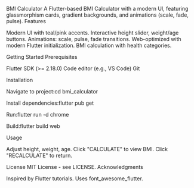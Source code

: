 BMI Calculator
  A Flutter-based BMI Calculator with a modern UI, featuring glassmorphism cards, gradient backgrounds, and animations (scale, fade, pulse).
Features

Modern UI with teal/pink accents.
Interactive height slider, weight/age buttons.
Animations: scale, pulse, fade transitions.
Web-optimized with modern Flutter initialization.
BMI calculation with health categories.

Getting Started
Prerequisites

Flutter SDK (>= 2.18.0)
Code editor (e.g., VS Code)
Git

Installation

Navigate to project:cd bmi_calculator


Install dependencies:flutter pub get


Run:flutter run -d chrome


Build:flutter build web



Usage

Adjust height, weight, age.
Click "CALCULATE" to view BMI.
Click "RECALCULATE" to return.

License
  MIT License - see LICENSE.
Acknowledgments

Inspired by Flutter tutorials.
Uses font_awesome_flutter.

